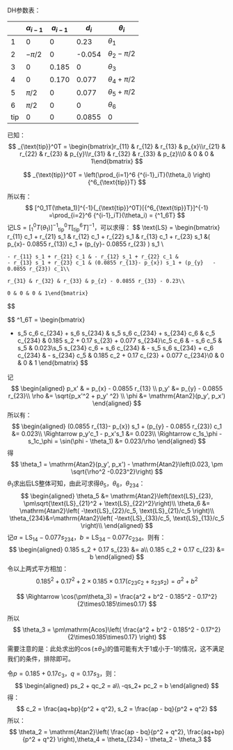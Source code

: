 DH参数表：

|      | $\alpha_{i-1}$ | $a_{i-1}$ | $d_i$  | $\theta_i$         |
| ---- | -------------- | --------- | ------ | ------------------ |
| 1    | 0              | 0         | 0.23   | $\theta_1$         |
| 2    | $-\pi/2$       | 0         | -0.054 | $\theta_2 - \pi/2$ |
| 3    | 0              | 0.185     | 0      | $\theta_3$         |
| 4    | 0              | 0.170     | 0.077  | $\theta_4 + \pi/2$ |
| 5    | $\pi/2$        | 0         | 0.077  | $\theta_5 + \pi/2$ |
| 6    | $\pi/2$        | 0         | 0      | $\theta_6$         |
| tip  | 0              | 0         | 0.0855 | 0                  |

已知：
$$
_{\text{tip}}^0T = \begin{bmatrix}r_{11} & r_{12} & r_{13} & p_{x}\\r_{21} & r_{22} & r_{23} & p_{y}\\r_{31} & r_{32} & r_{33} & p_{z}\\0 & 0 & 0 & 1\end{bmatrix}
$$

$$
_{\text{tip}}^0T = \left(\prod_{i=1}^6 {^{i-1}_iT}(\theta_i) \right){^6_{\text{tip}}T}
$$

所以有：
$$
[^0_1T(\theta_1)]^{-1}{_{\text{tip}}^0T}[{^6_{\text{tip}}T}]^{-1} =\prod_{i=2}^6 {^{i-1}_iT}(\theta_i) = {^1_6T}
$$
记$\text{LS} = [^0_1T(\theta_1)]^{-1}{_{\text{tip}}^0T}[{^6_{\text{tip}}T}]^{-1}$，可以求得：
$$
\text{LS} = 
\begin{bmatrix}
	r_{11} c_1 + r_{21} s_1 & r_{12} c_1 + r_{22} s_1 & 
	r_{13} c_1 + r_{23} s_1 &( p_{x}- 0.0855 r_{13}) c_1 + (p_{y}- 0.0855 r_{23} ) s_1 \\
	
	- r_{11} s_1 + r_{21} c_1 & - r_{12} s_1 + r_{22} c_1 & 
	- r_{13} s_1 + r_{23} c_1 & (0.0855 r_{13}- p_{x}) s_1 + (p_{y}   - 0.0855 r_{23}) c_1\\
	
	r_{31} & r_{32} & r_{33} & p_{z} - 0.0855 r_{33} - 0.23\\
	
	0 & 0 & 0 & 1\end{bmatrix}
$$

$$
^1_6T = \begin{bmatrix}
- s_5 c_6 c_{234} + s_6 s_{234} & s_5 s_6 c_{234} + s_{234} c_6 & c_5 c_{234} & 0.185 s_2 + 0.17 s_{23} + 0.077 s_{234}\\c_5 c_6 & - s_6 c_5 & s_5 & 0.023\\s_5 s_{234} c_6 + s_6 c_{234} & - s_5 s_6 s_{234} + c_6 c_{234} & - s_{234} c_5 & 0.185 c_2 + 0.17 c_{23} + 0.077 c_{234}\\0 & 0 & 0 & 1
\end{bmatrix}
$$

记
$$
\begin{aligned}
p_x' & = p_{x} - 0.0855 r_{13}  \\
p_y' &=  p_{y}   - 0.0855 r_{23}\\
\rho &= \sqrt{p_x'^2 + p_y' ^2} \\
\phi &= \mathrm{Atan2}(p_y', p_x')
\end{aligned}
$$
所以有：
$$
\begin{aligned}
(0.0855 r_{13}- p_{x}) s_1 + (p_{y}   - 0.0855 r_{23}) c_1 &= 0.023\\
\Rightarrow p_y'c_1 - p_x's_1 &= 0.023\\
\Rightarrow c_1s_\phi - s_1c_\phi = \sin(\phi - \theta_1) &= 0.023/\rho
\end{aligned}
$$
得
$$
\theta_1 = \mathrm{Atan2}(p_y', p_x') - \mathrm{Atan2}\left(0.023, \pm \sqrt{\rho^2 -0.023^2}\right)
$$
$\theta_1$求出后$\text{LS}$整体可知，由此可求得$\theta_5$，$\theta_6$，$\theta_{234}$：
$$
\begin{aligned}
\theta_5 &= \mathrm{Atan2}\left(\text{LS}_{23}, \pm\sqrt{\text{LS}_{21}^2 + \text{LS}_{22}^2}\right)\\
\theta_6 &= \mathrm{Atan2}\left( -\text{LS}_{22}/c_5, \text{LS}_{21}/c_5 \right)\\
\theta_{234}&=\mathrm{Atan2}\left( -\text{LS}_{33}/c_5, \text{LS}_{13}/c_5 \right)\\
\end{aligned}
$$
记$a = \text{LS}_{14} - 0.077 s_{234}$，$b = \text{LS}_{34} - 0.077 c_{234}$。则有：
$$
\begin{aligned}
0.185 s_2 + 0.17 s_{23} &= a\\
0.185 c_2 + 0.17 c_{23} &= b
\end{aligned}
$$
令以上两式平方相加：
$$
0.185^2 + 0.17^2 + 2\times0.185\times0.17(c_{23}c_2+s_{23}s_2) = a^2 + b^2
$$

$$
\Rightarrow \cos(\pm\theta_3) = \frac{a^2 + b^2 - 0.185^2 - 0.17^2}{2\times0.185\times0.17}
$$

所以
$$
\theta_3 = \pm\mathrm{Acos}\left( \frac{a^2 + b^2 - 0.185^2 - 0.17^2}{2\times0.185\times0.17} \right)
$$
需要注意的是：此处求出的$\cos(\pm\theta_3)$的值可能有大于1或小于-1的情况，这不满足我们的条件，排除即可。

令$p = 0.185 + 0.17c_3$，$q = 0.17s_3$，则：
$$
\begin{aligned}
ps_2 + qc_2 = a\\
-qs_2+ pc_2 = b
\end{aligned}
$$
得：
$$
c_2 = \frac{aq+bp}{p^2 + q^2}, s_2 = \frac{ap - bq}{p^2 + q^2}
$$
所以：
$$
\theta_2 = \mathrm{Atan2}\left( \frac{ap - bq}{p^2 + q^2}, \frac{aq+bp}{p^2 + q^2} \right),\theta_4 = \theta_{234} - \theta_2 - \theta_3
$$
